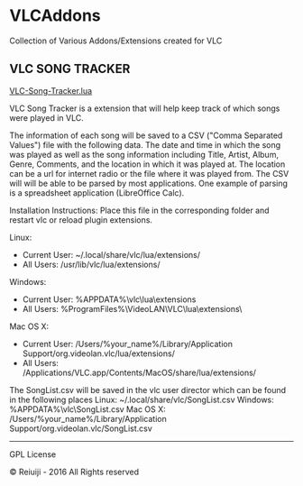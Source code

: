 # VLCAddons
Collection of Various Addons/Extensions created for VLC

VLC SONG TRACKER
----------------
[VLC-Song-Tracker.lua](VLC-Song-Tracker.lua)

VLC Song Tracker is a extension that will help keep track of which songs were played in VLC.

The information of each song will be saved to a CSV ("Comma Separated Values") file with the following data. The date and time in which the song was played as well as the song information including Title, Artist, Album, Genre, Comments, and the location in which it was played at. The location can be a url for internet radio or the file where it was played from. The CSV will will be able to be parsed by most applications. One example of parsing is a spreadsheet application (LibreOffice Calc).

Installation Instructions:
Place this file in the corresponding folder and restart vlc or reload plugin extensions.

Linux:
* Current User: ~/.local/share/vlc/lua/extensions/
* All Users: /usr/lib/vlc/lua/extensions/

Windows:
* Current User: %APPDATA%\vlc\lua\extensions
* All Users: %ProgramFiles%\VideoLAN\VLC\lua\extensions\

Mac OS X:
* Current User: /Users/%your_name%/Library/Application Support/org.videolan.vlc/lua/extensions/
* All Users: /Applications/VLC.app/Contents/MacOS/share/lua/extensions/

The SongList.csv will be saved in the vlc user director which can be found in the following places
Linux: ~/.local/share/vlc/SongList.csv
Windows: %APPDATA%\vlc\SongList.csv
Mac OS X: /Users/%your_name%/Library/Application Support/org.videolan.vlc/SongList.csv

-----
GPL License

© Reiuiji - 2016 All Rights reserved
